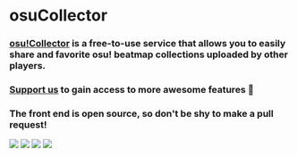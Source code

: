 # osuCollector

### [osu!Collector](https://osucollector.com/) is a free-to-use service that allows you to easily share and favorite osu! beatmap collections uploaded by other players.

### [Support us](https://osucollector.com/client) to gain access to more awesome features 🥳

### The front end is open source, so don't be shy to make a pull request!

![](https://i.imgur.com/AhXQG3A.png)
![](https://i.imgur.com/ZFMbjDt.png)
![](https://i.imgur.com/MXvmyFf.png)
![](https://i.imgur.com/QfI84YQ.png)
